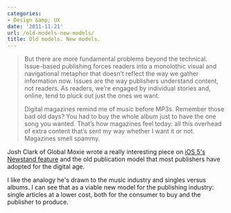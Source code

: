 ```yaml
---
categories:
- Design &amp; UX
date: '2011-11-21'
url: /old-models-new-models/
title: Old models. New models.
---
```


<blockquote>But there are more fundamental problems beyond the technical. Issue-based publishing forces readers into a monolothic visual and navigational metaphor that doesn’t reflect the way we gather information now. Issues are the way publishers understand content, not readers. As readers, we’re engaged by individual stories and, online, tend to pluck out just the ones we want.

Digital magazines remind me of music before MP3s. Remember those bad old days? You had to buy the whole album just to have the one song you wanted. That’s how magazines feel today: all this overhead of extra content that’s sent my way whether I want it or not. Magazines smell spammy.</blockquote>

Josh Clark of Global Moxie wrote a really interesting piece on <a href="http://globalmoxie.com/blog/newsstand-issues.shtml">iOS 5's Newstand feature</a> and the old publication model that most publishers have adopted for the digital age.

I like the analogy he's drawn to the music industry and singles versus albums. I can see that as a viable new model for the publishing industry: single articles at a lower cost, both for the consumer to buy and the publisher to produce.